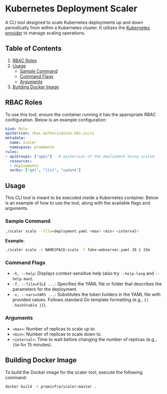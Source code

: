 # Kubernetes Deployment Scaler

A CLI tool designed to scale Kubernetes deployments up and down periodically from within a Kubernetes cluster. It utilizes the [Kubernetes provider](../../pkg/provider/k8s) to manage scaling operations.

## Table of Contents

1. [RBAC Roles](#rbac-roles)
2. [Usage](#usage)
   - [Sample Command](#sample-command)
   - [Command Flags](#command-flags)
   - [Arguments](#arguments)
3. [Building Docker Image](#building-docker-image)

## RBAC Roles

To use this tool, ensure the container running it has the appropriate RBAC configuration. Below is an example configuration:

```yaml
kind: Role
apiVersion: rbac.authorization.k8s.io/v1
metadata:
  name: scaler
  namespace: prombench
rules:
- apiGroups: ["apps"]   # apiVersion of the deployment being scaled
  resources:
  - deployments
  verbs: ["get", "list", "update"]
```

## Usage

This CLI tool is meant to be executed inside a Kubernetes container. Below is an example of how to use the tool, along with the available flags and arguments.

### Sample Command

```bash
./scaler scale --file=deployment.yaml <max> <min> <interval>
```

**Example**:
```bash
./scaler scale -v NAMESPACE:scale -f fake-webserver.yaml 20 1 15m
```

### Command Flags

- `-h, --help`: Displays context-sensitive help (also try `--help-long` and `--help-man`).
- `-f, --file=FILE ...`: Specifies the YAML file or folder that describes the parameters for the deployment.
- `-v, --vars=VARS ...`: Substitutes the token holders in the YAML file with provided values. Follows standard Go template formatting (e.g., `{{ .hashStable }}`).

### Arguments

- `<max>`: Number of replicas to scale up to.
- `<min>`: Number of replicas to scale down to.
- `<interval>`: Time to wait before changing the number of replicas (e.g., `15m` for 15 minutes).

## Building Docker Image

To build the Docker image for the scaler tool, execute the following command:

```bash
docker build -t prominfra/scaler:master .
```
